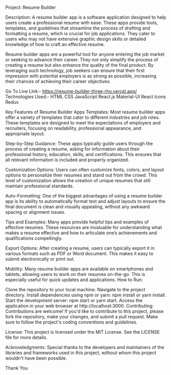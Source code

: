 
Project: Resume Builder

Description:
A resume builder app is a software application designed to help users create a professional resume with ease. These apps provide tools, templates, and guidelines that streamline the process of drafting and formatting a resume, which is crucial for job applications. They cater to users who may not have extensive graphic design skills or detailed knowledge of how to craft an effective resume.

Resume builder apps are a powerful tool for anyone entering the job market or seeking to advance their career. They not only simplify the process of creating a resume but also enhance the quality of the final product. By leveraging such technology, job seekers can ensure that their first impression with potential employers is as strong as possible, increasing their chances of achieving their career objectives.

Go To Live Link:- https://resume-builder-three-rho.vercel.app/
Technologies Used:-
HTML
CSS
JavaScript
React.js
Material-UI
React Icons
Redux

Key Features of Resume Builder Apps
Templates: Most resume builder apps offer a variety of templates that cater to different industries and job roles. These templates are designed to meet the expectations of employers and recruiters, focusing on readability, professional appearance, and appropriate layout.

Step-by-Step Guidance: These apps typically guide users through the process of creating a resume, asking for information about their professional history, education, skills, and certifications. This ensures that all relevant information is included and properly organized.

Customization Options: Users can often customize fonts, colors, and layout options to personalize their resumes and stand out from the crowd. This level of customization allows the creation of unique resumes that still maintain professional standards.

Auto-Formatting: One of the biggest advantages of using a resume builder app is its ability to automatically format text and adjust layouts to ensure the final document is clean and visually appealing, without any awkward spacing or alignment issues.

Tips and Examples: Many apps provide helpful tips and examples of effective resumes. These resources are invaluable for understanding what makes a resume effective and how to articulate one’s achievements and qualifications compellingly.

Export Options: After creating a resume, users can typically export it in various formats such as PDF or Word document. This makes it easy to submit electronically or print out.

Mobility: Many resume builder apps are available on smartphones and tablets, allowing users to work on their resumes on-the-go. This is especially useful for quick updates and applications.
How to Run:

Clone the repository to your local machine.
Navigate to the project directory.
Install dependencies using npm or yarn: npm install or yarn install.
Start the development server: npm start or yarn start.
Access the application in your web browser at http://localhost:3000.
Contributing:
Contributions are welcome! If you'd like to contribute to this project, please fork the repository, make your changes, and submit a pull request. Make sure to follow the project's coding conventions and guidelines.

License:
This project is licensed under the MIT License. See the LICENSE file for more details.

Acknowledgments:
Special thanks to the developers and maintainers of the libraries and frameworks used in this project, without whom this project wouldn't have been possible.

Thank You
